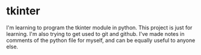 # tkinter

I'm learning to program the tkinter module in python. This project is just for learning. I'm also trying to get used to git and github. I've made notes in comments of the python file for myself, and can be equally useful to anyone else.
